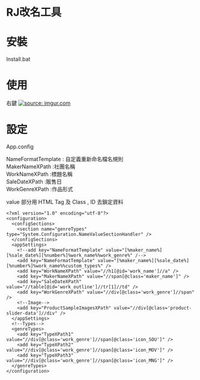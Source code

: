 RJ改名工具
======


# 安裝
Install.bat

# 使用
右鍵
<a href="https://i.imgur.com/w6oNoqp.png"><img src="https://i.imgur.com/w6oNoqp.png" title="source: imgur.com" /></a>

# 設定
App.config     

NameFormatTemplate : 自定義重新命名檔名規則     
MakerNameXPath  :社團名稱     
WorkNameXPath   :標題名稱     
SaleDateXPath   :販售日     
WorkGenreXPath  :作品形式     
     
value 部分用 HTML Tag 及 Class , ID 去鎖定資料     

```=xml
<?xml version="1.0" encoding="utf-8"?>
<configuration>
  <configSections>
    <section name="genreTypes" type="System.Configuration.NameValueSectionHandler" />
  </configSections>
  <appSettings>
    <!--add key="NameFormatTemplate" value="[%maker_name%][%sale_date%][%number%]%work_name%%work_genre%" /-->
    <add key="NameFormatTemplate" value="[%maker_name%][%sale_date%][%number%]%work_name%%custom_types%" />
    <add key="WorkNameXPath" value="//h1[@id='work_name']//a" />
    <add key="MakerNameXPath" value="//span[@class='maker_name']" />
    <add key="SaleDateXPath" value="//table[@id='work_outline']//tr[1]//td" />
    <add key="WorkGenreXPath" value="//div[@class='work_genre']//span" />
    <!--Image-->
    <add key="ProductSampleImagesXPath" value="//div[@class='product-slider-data']//div" />
  </appSettings>
  <!--Types-->
  <genreTypes>
    <add key="TypeXPath1" value="//div[@class='work_genre']//span[@class='icon_SOU']" />
    <add key="TypeXPath2" value="//div[@class='work_genre']//span[@class='icon_MOV']" />
    <add key="TypeXPath3" value="//div[@class='work_genre']//span[@class='icon_MNG']" />
  </genreTypes>
</configuration>
```
